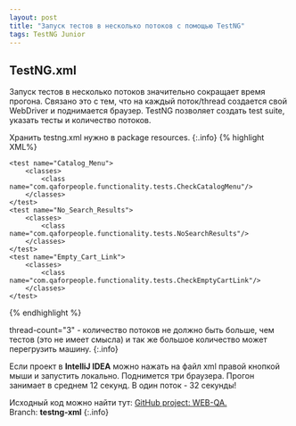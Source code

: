 ```yaml
---
layout: post
title: "Запуск тестов в несколько потоков с помощью TestNG"
tags: TestNG Junior
---
```


## TestNG.xml
Запуск тестов в несколько потоков значительно сокращает время прогона.
Связано это с тем, что  на каждый поток/thread создается свой WebDriver и поднимается браузер.
TestNG позволяет создать test suite, указать тесты и количество потоков.
<!--more-->

Хранить testng.xml нужно в package resources.
{:.info}
{% highlight XML%}
<?xml version="1.0" encoding="UTF-8"?>
<!DOCTYPE suite SYSTEM "http://testng.org/testng-1.0.dtd">
<suite name="implemented" verbose="1" parallel="tests" thread-count="3">

    <test name="Catalog_Menu">
        <classes>
            <class name="com.qaforpeople.functionality.tests.CheckCatalogMenu"/>
        </classes>
    </test>
    <test name="No_Search_Results">
        <classes>
            <class name="com.qaforpeople.functionality.tests.NoSearchResults"/>
        </classes>
    </test>
    <test name="Empty_Cart_Link">
        <classes>
            <class name="com.qaforpeople.functionality.tests.CheckEmptyCartLink"/>
        </classes>
    </test>
</suite>
{% endhighlight %}

 thread-count="3" - количество потоков не должно быть больше, чем тестов  (это не имеет смысла) и так же большое количество может перегрузить машину.
 {:.info}

Если проект в __IntelliJ IDEA__ можно нажать на файл xml правой кнопкой мыши и запустить локально. Поднимется три браузера. Прогон занимает в среднем 12 секунд. В один поток - 32 секунды!

Исходный код можно найти тут: [GitHub project: WEB-QA.][TEASY] <br>Branch: __testng-xml__
{:.info}

[TEASY]:https://github.com/EreOo/WEB-QA "WEB-QA project"

